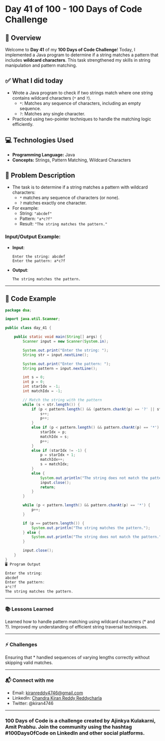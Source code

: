 # Day 41 of 100 - 100 Days of Code Challenge

## 📝 Overview
Welcome to **Day 41** of my **100 Days of Code Challenge**! Today, I implemented a Java program to determine if a string matches a pattern that includes **wildcard characters**. This task strengthened my skills in string manipulation and pattern matching.

## ✅ What I did today
- Wrote a Java program to check if two strings match where one string contains wildcard characters (`*` and `?`).
  - `*`: Matches any sequence of characters, including an empty sequence.
  - `?`: Matches any single character.
- Practiced using two-pointer techniques to handle the matching logic efficiently.

## 💻 Technologies Used
- **Programming Language:** Java
- **Concepts:** Strings, Pattern Matching, Wildcard Characters

## 📖 Problem Description
- The task is to determine if a string matches a pattern with wildcard characters:
  - `*` matches any sequence of characters (or none).
  - `?` matches exactly one character.
- For example:
  - String: `"abcdef"`
  - Pattern: `"a*c?f"`
  - Result: `"The string matches the pattern."`

### Input/Output Example:
  - **Input**:
    ```
    Enter the string: abcdef
    Enter the pattern: a*c?f
    ```
  - **Output**:
    ```
    The string matches the pattern.
    ```

---

## 📝 Code Example

```java
package dsa;

import java.util.Scanner;

public class day_41 {

    public static void main(String[] args) {
        Scanner input = new Scanner(System.in);

        System.out.print("Enter the string: ");
        String str = input.nextLine();

        System.out.print("Enter the pattern: ");
        String pattern = input.nextLine();

        int s = 0; 
        int p = 0; 
        int starIdx = -1; 
        int matchIdx = -1; 

        // Match the string with the pattern
        while (s < str.length()) {
            if (p < pattern.length() && (pattern.charAt(p) == '?' || str.charAt(s) == pattern.charAt(p))) {
                s++;
                p++;
            } 
            else if (p < pattern.length() && pattern.charAt(p) == '*') {
                starIdx = p;
                matchIdx = s;
                p++;
            } 
            else if (starIdx != -1) {
                p = starIdx + 1;
                matchIdx++;
                s = matchIdx;
            } 
            else {
                System.out.println("The string does not match the pattern.");
                input.close();
                return;
            }
        }

        while (p < pattern.length() && pattern.charAt(p) == '*') {
            p++;
        }

        if (p == pattern.length()) {
            System.out.println("The string matches the pattern.");
        } else {
            System.out.println("The string does not match the pattern.");
        }

        input.close();
    }
}
🖥️ Program Output

Enter the string: 
abcdef
Enter the pattern: 
a*c?f
The string matches the pattern.
```
---
### 📚 Lessons Learned
Learned how to handle pattern matching using wildcard characters (* and ?).
Improved my understanding of efficient string traversal techniques.

---
### ⚡ Challenges
Ensuring that * handled sequences of varying lengths correctly without skipping valid matches.

---
### 📬 Connect with me
- Email: kiranreddy4746@gmail.com
- LinkedIn: [Chandra Kiran Reddy Reddycharla](https://www.linkedin.com/in/chandra-kiran-reddy-reddycharla-a9a746230/)
- Twitter: @kiran4746

---
### 100 Days of Code is a challenge created by Ajinkya Kulakarni, Amit Prabhu. Join the community using the hashtag #100DaysOfCode on LinkedIn and other social platforms.
